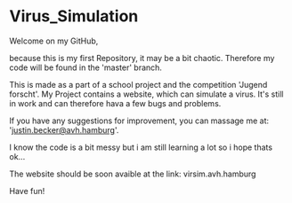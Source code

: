 # Virus_Simulation

Welcome on my GitHub,

because this is my first Repository, it may be a bit chaotic. 
Therefore my code will be found in the 'master' branch. 

This is made as a part of a school project and the competition 'Jugend forscht'. 
My Project contains a website, which can simulate a virus. It's still in work and can therefore hava a few bugs and problems.

If you have any suggestions for improvement, you can massage me at: 'justin.becker@avh.hamburg'.

I know the code is a bit messy but i am still learning a lot so i hope thats ok...

The website should be soon avaible at the link: virsim.avh.hamburg


Have fun!
